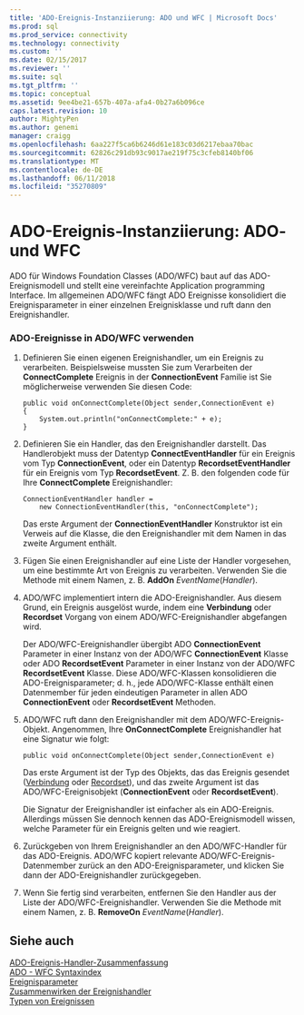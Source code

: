 ```yaml
---
title: 'ADO-Ereignis-Instanziierung: ADO und WFC | Microsoft Docs'
ms.prod: sql
ms.prod_service: connectivity
ms.technology: connectivity
ms.custom: ''
ms.date: 02/15/2017
ms.reviewer: ''
ms.suite: sql
ms.tgt_pltfrm: ''
ms.topic: conceptual
ms.assetid: 9ee4be21-657b-407a-afa4-0b27a6b096ce
caps.latest.revision: 10
author: MightyPen
ms.author: genemi
manager: craigg
ms.openlocfilehash: 6aa227f5ca6b6246d61e183c03d6217ebaa70bac
ms.sourcegitcommit: 62826c291db93c9017ae219f75c3cfeb8140bf06
ms.translationtype: MT
ms.contentlocale: de-DE
ms.lasthandoff: 06/11/2018
ms.locfileid: "35270809"
---
```

# <a name="ado-event-instantiation-ado-and-wfc"></a>ADO-Ereignis-Instanziierung: ADO- und WFC
ADO für Windows Foundation Classes (ADO/WFC) baut auf das ADO-Ereignismodell und stellt eine vereinfachte Application programming Interface. Im allgemeinen ADO/WFC fängt ADO Ereignisse konsolidiert die Ereignisparameter in einer einzelnen Ereignisklasse und ruft dann den Ereignishandler.  
  
### <a name="to-use-ado-events-in-adowfc"></a>ADO-Ereignisse in ADO/WFC verwenden  
  
1.  Definieren Sie einen eigenen Ereignishandler, um ein Ereignis zu verarbeiten. Beispielsweise mussten Sie zum Verarbeiten der **ConnectComplete** Ereignis in der **ConnectionEvent** Familie ist Sie möglicherweise verwenden Sie diesen Code:  
  
    ```  
    public void onConnectComplete(Object sender,ConnectionEvent e)  
    {  
        System.out.println("onConnectComplete:" + e);  
    }  
    ```  
  
2.  Definieren Sie ein Handler, das den Ereignishandler darstellt. Das Handlerobjekt muss der Datentyp **ConnectEventHandler** für ein Ereignis vom Typ **ConnectionEvent**, oder ein Datentyp **RecordsetEventHandler** für ein Ereignis vom Typ  **RecordsetEvent**. Z. B. den folgenden code für Ihre **ConnectComplete** Ereignishandler:  
  
    ```  
    ConnectionEventHandler handler =   
        new ConnectionEventHandler(this, "onConnectComplete");  
    ```  
  
     Das erste Argument der **ConnectionEventHandler** Konstruktor ist ein Verweis auf die Klasse, die den Ereignishandler mit dem Namen in das zweite Argument enthält.  
  
3.  Fügen Sie einen Ereignishandler auf eine Liste der Handler vorgesehen, um eine bestimmte Art von Ereignis zu verarbeiten. Verwenden Sie die Methode mit einem Namen, z. B. **AddOn** *EventName*(*Handler*).  
  
4.  ADO/WFC implementiert intern die ADO-Ereignishandler. Aus diesem Grund, ein Ereignis ausgelöst wurde, indem eine **Verbindung** oder **Recordset** Vorgang von einem ADO/WFC-Ereignishandler abgefangen wird.  
  
     Der ADO/WFC-Ereignishandler übergibt ADO **ConnectionEvent** Parameter in einer Instanz von der ADO/WFC **ConnectionEvent** Klasse oder ADO **RecordsetEvent** Parameter in einer Instanz von der ADO/WFC **RecordsetEvent** Klasse. Diese ADO/WFC-Klassen konsolidieren die ADO-Ereignisparameter; d. h., jede ADO/WFC-Klasse enthält einen Datenmember für jeden eindeutigen Parameter in allen ADO **ConnectionEvent** oder **RecordsetEvent** Methoden.  
  
5.  ADO/WFC ruft dann den Ereignishandler mit dem ADO/WFC-Ereignis-Objekt. Angenommen, Ihre **OnConnectComplete** Ereignishandler hat eine Signatur wie folgt:  
  
    ```  
    public void onConnectComplete(Object sender,ConnectionEvent e)  
    ```  
  
     Das erste Argument ist der Typ des Objekts, das das Ereignis gesendet ([Verbindung](../../../ado/reference/ado-api/connection-object-ado.md) oder [Recordset](../../../ado/reference/ado-api/recordset-object-ado.md)), und das zweite Argument ist das ADO/WFC-Ereignisobjekt (**ConnectionEvent** oder **RecordsetEvent**).  
  
     Die Signatur der Ereignishandler ist einfacher als ein ADO-Ereignis. Allerdings müssen Sie dennoch kennen das ADO-Ereignismodell wissen, welche Parameter für ein Ereignis gelten und wie reagiert.  
  
6.  Zurückgeben von Ihrem Ereignishandler an den ADO/WFC-Handler für das ADO-Ereignis. ADO/WFC kopiert relevante ADO/WFC-Ereignis-Datenmember zurück an den ADO-Ereignisparameter, und klicken Sie dann der ADO-Ereignishandler zurückgegeben.  
  
7.  Wenn Sie fertig sind verarbeiten, entfernen Sie den Handler aus der Liste der ADO/WFC-Ereignishandler. Verwenden Sie die Methode mit einem Namen, z. B. **RemoveOn** *EventName*(*Handler*).  
  
## <a name="see-also"></a>Siehe auch  
 [ADO-Ereignis-Handler-Zusammenfassung](../../../ado/guide/data/ado-event-handler-summary.md)   
 [ADO - WFC Syntaxindex](../../../ado/reference/ado-api/ado-wfc-syntax-index.md)   
 [Ereignisparameter](../../../ado/guide/data/event-parameters.md)   
 [Zusammenwirken der Ereignishandler](../../../ado/guide/data/how-event-handlers-work-together.md)   
 [Typen von Ereignissen](../../../ado/guide/data/types-of-events.md)
